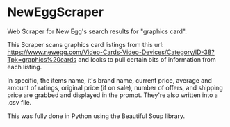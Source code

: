 # NewEggScraper
Web Scraper for New Egg's search results for "graphics card".

This Scraper scans graphics card listings from this url:
https://www.newegg.com/Video-Cards-Video-Devices/Category/ID-38?Tpk=graphics%20cards
and looks to pull certain bits of information from each listing.

In specific, the items name, it's brand name, current price, average and amount of ratings, original price (if on sale), number of offers, and shipping price are grabbed and displayed in the prompt. They're also written into a .csv file.

This was fully done in Python using the Beautiful Soup library.
